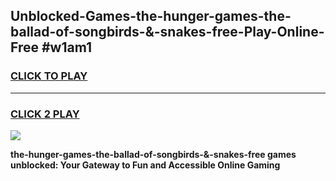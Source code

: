 
## Unblocked-Games-the-hunger-games-the-ballad-of-songbirds-&-snakes-free-Play-Online-Free #w1am1
<h3>
<a href="https://us.freeplayer.one?title=the-hunger-games-the-ballad-of-songbirds-&-snakes-free&ref=10M">CLICK TO PLAY</a></h3>
<hr>

<h3>
<a href="https://us.freeplayer.one?title=the-hunger-games-the-ballad-of-songbirds-&-snakes-free&ref=10M">CLICK 2 PLAY</a>
  
</h3>

<a href="https://us.freeplayer.one?title=the-hunger-games-the-ballad-of-songbirds-&-snakes-free&ref=10M"><img src="https://clearcache.store/games.png"></a>


**the-hunger-games-the-ballad-of-songbirds-&-snakes-free games unblocked: Your Gateway to Fun and Accessible Online Gaming**
